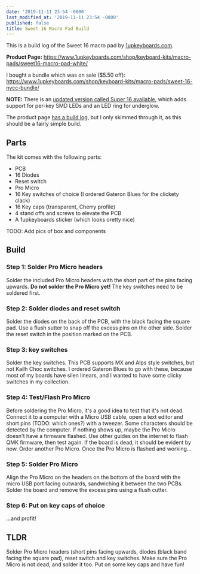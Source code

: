 ```yaml
---
date: '2019-11-11 23:54 -0800'
last_modified_at: '2019-11-11 23:54 -0800'
published: false
title: Sweet 16 Macro Pad Build
---
```

This is a build log of the Sweet 16 macro pad by [1upkeyboards.com](https://www.1upkeyboards.com/).

**Product Page:** https://www.1upkeyboards.com/shop/keyboard-kits/macro-pads/sweet16-macro-pad-white/

I bought a bundle which was on sale ($5.50 off): https://www.1upkeyboards.com/shop/keyboard-kits/macro-pads/sweet-16-nycc-bundle/

**NOTE:** There is an [updated version called Super 16 available](https://www.1upkeyboards.com/shop/keyboard-kits/macro-pads/super-16-macro-pad/), which adds support for per-key SMD LEDs  and an LED ring for underglow.

The product page [has a build log](https://www.1upkeyboards.com/instructions-downloads/sweet-16-instructions/), but I only skimmed through it, as this should be a fairly simple build.

## Parts

The kit comes with the following parts:
* PCB
* 16 Diodes
* Reset switch
* Pro Micro
* 16 Key switches of choice (I ordered Gateron Blues for the clickety clack)
* 16 Key caps (transparent, Cherry profile)
* 4 stand offs and screws to elevate the PCB
* A 1upkeyboards sticker (which looks oretty nice)

TODO: Add pics of box and components

## Build

### Step 1: Solder Pro Micro headers

Solder the included Pro Micro headers with the short part of the pins facing upwards. **Do not solder the Pro Micro yet!** The key switches need to be soldered first.

### Step 2: Solder diodes and reset switch

Solder the diodes on the back of the PCB, with the black facing the square pad. Use a flush sutter to snap off the excess pins on the other side. Solder the reset switch in the position marked on the PCB.

### Step 3: key switches

Solder the key switches. This PCB supports MX and Alps style switches, but not Kailh Choc switches. I ordered Gateron Blues to go with these, because most of my boards have silen linears, and I wanted to have some clicky switches in my collection.

### Step 4: Test/Flash Pro Micro

Before soldering the Pro Micro, it's a good idea to test that it's not dead. Connect it to a computer with a Micro USB cable, open a text editor and short pins (TODO: which ones?) with a tweezer. Some characters should be detected by the computer. If nothing shows up, maybe the Pro Micro doesn't have a firmware flashed. Use other guides on the internet to flash QMK firmware, then test again. If the board is dead, it should be evident by now. Order another Pro Micro. Once the Pro Micro is flashed and working...

### Step 5: Solder Pro Micro

Align the Pro Micro on the headers on the bottom of the board with the micro USB port facing outwards, sandwiching it between the two PCBs. Solder the board and remove the excess pins using a flush cutter.

### Step 6: Put on key caps of choice

...and profit!

## TLDR

Solder Pro Micro headers (short pins facing upwards, diodes (black band facing the square pad), reset switch and key switches. Make sure the Pro Micro is not dead, and solder it too. Put on some key caps and have fun!
